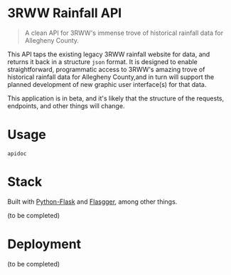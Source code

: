# 3RWW Rainfall API

> A clean API for 3RWW's immense trove of historical rainfall data for Allegheny County.

This API taps the existing legacy 3RWW rainfall website for data, and returns it back in a structure `json` format. It is designed to enable straightforward, programmatic access to 3RWW's amazing trove of historical rainfall data for Allegheny County,and in turn will support the planned development of new graphic user interface(s) for that data.

This application is in beta, and it's likely that the structure of the requests, endpoints, and other things will change.

# Usage

`apidoc`

# Stack

Built with [Python-Flask](http://flask.pocoo.org/) and [Flasgger](https://github.com/rochacbruno/flasgger), among other things.

(to be completed)

# Deployment

(to be completed)